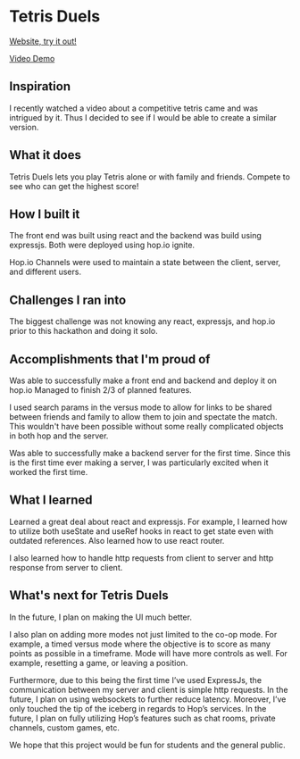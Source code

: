 # Tetris Duels

[Website, try it out!](https://tetrisduels.hop.sh/)

[Video Demo](https://youtu.be/oNkD-kUWgVY)

## Inspiration

I recently watched a video about a competitive tetris came and was intrigued by it. Thus I decided to see if I would be able to create a similar version.

## What it does

Tetris Duels lets you play Tetris alone or with family and friends. Compete to see who can get the highest score!

## How I built it

The front end was built using react and the backend was build using expressjs.
Both were deployed using hop.io ignite.

Hop.io Channels were used to maintain a state between the client, server, and different users.

## Challenges I ran into

The biggest challenge was not knowing any react, expressjs, and hop.io prior to this hackathon and doing it solo.

## Accomplishments that I'm proud of

Was able to successfully make a front end and backend and deploy it on hop.io
Managed to finish 2/3 of planned features.

I used search params in the versus mode to allow for links to be shared between friends and family to allow them to join and spectate the match. This wouldn't have been possible without some really complicated objects in both hop and the server.

Was able to successfully make a backend server for the first time. Since this is the first time ever making a server, I was particularly excited when it worked the first time.

## What I learned

Learned a great deal about react and expressjs. For example, I learned how to utilize both useState and useRef hooks in react to get state even with outdated references. Also learned how to use react router.

I also learned how to handle http requests from client to server and http response from server to client.

## What's next for Tetris Duels

In the future, I plan on making the UI much better.

I also plan on adding more modes not just limited to the co-op mode. For example, a timed versus mode where the objective is to score as many points as possible in a timeframe. Mode will have more controls as well. For example, resetting a game, or leaving a position.

Furthermore, due to this being the first time I’ve used ExpressJs, the communication between my server and client is simple http requests. In the future, I plan on using websockets to further reduce latency. Moreover, I’ve only touched the tip of the iceberg in regards to Hop’s services. In the future, I plan on fully utilizing Hop’s features such as chat rooms, private channels, custom games, etc.

We hope that this project would be fun for students and the general public.

